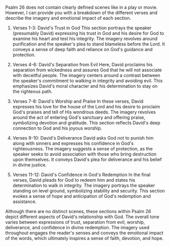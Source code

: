 Psalm 26 does not contain clearly defined scenes like in a play or movie. However, I can provide you with a breakdown of the different verses and describe the imagery and emotional impact of each section.

1. Verses 1-3: David's Trust in God
This section portrays the speaker (presumably David) expressing his trust in God and his desire for God to examine his heart and test his integrity. The imagery revolves around purification and the speaker's plea to stand blameless before the Lord. It conveys a sense of deep faith and reliance on God's guidance and protection.

2. Verses 4-6: David's Separation from Evil
Here, David proclaims his separation from wickedness and assures God that he will not associate with deceitful people. The imagery centers around a contrast between the speaker's commitment to walking in integrity and avoiding evil. This emphasizes David's moral character and his determination to stay on the righteous path.

3. Verses 7-8: David's Worship and Praise
In these verses, David expresses his love for the house of the Lord and his desire to proclaim God's praises and tell of His wondrous deeds. The imagery revolves around the act of entering God's sanctuary and offering praise, symbolizing devotion and gratitude. This section reflects David's deep connection to God and his joyous worship.

4. Verses 9-10: David's Deliverance
David asks God not to punish him along with sinners and expresses his confidence in God's righteousness. The imagery suggests a sense of protection, as the speaker seeks to avoid association with those who bring destruction upon themselves. It conveys David's plea for deliverance and his belief in divine justice.

5. Verses 11-12: David's Confidence in God's Redemption
In the final verses, David pleads for God to redeem him and states his determination to walk in integrity. The imagery portrays the speaker standing on level ground, symbolizing stability and security. This section evokes a sense of hope and anticipation of God's redemption and assistance.

Although there are no distinct scenes, these sections within Psalm 26 depict different aspects of David's relationship with God. The overall tone varies between expressions of trust, separation from evil, worship, deliverance, and confidence in divine redemption. The imagery used throughout engages the reader's senses and conveys the emotional impact of the words, which ultimately inspires a sense of faith, devotion, and hope.